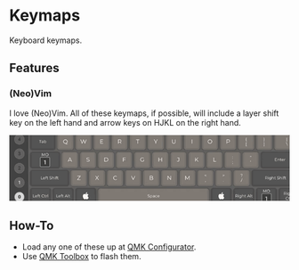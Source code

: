 # Keymaps
Keyboard keymaps.

## Features

### (Neo)Vim
I love (Neo)Vim. All of these keymaps, if possible, will include a layer shift key on the left hand and arrow keys on HJKL on the right hand.

![Mysterium Example](https://raw.githubusercontent.com/milogert/keymaps/master/examples/vim_example.gif)

## How-To
- Load any one of these up at [QMK Configurator](https://config.qmk.fm/).
- Use [QMK Toolbox](https://github.com/qmk/qmk_toolbox/releases) to flash them.
